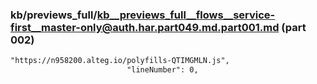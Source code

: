 ### kb/previews_full/kb__previews_full__flows__service-first__master-only@auth.har.part049.md.part001.md (part 002)

```md
"https://n958200.alteg.io/polyfills-QTIMGMLN.js",
                          "lineNumber": 0,

```

```
